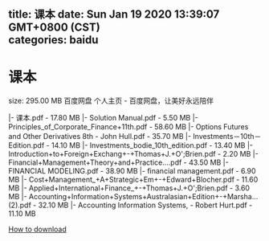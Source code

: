
title: 课本
date: Sun Jan 19 2020 13:39:07 GMT+0800 (CST)    
categories: baidu
---

# 课本
size: 295.00 MB
 百度网盘 个人主页 - 百度网盘，让美好永远陪伴
 
|- 课本.pdf - 17.80 MB
|- Solution Manual.pdf - 5.50 MB
|- Principles_of_Corporate_Finance+11th.pdf - 58.60 MB
|- Options Futures and Other Derivatives 8th - John Hull.pdf - 35.70 MB
|- Investments－10th－Edition.pdf - 14.10 MB
|- Investments_bodie_10th_edition.pdf - 13.40 MB
|- Introduction+to+Foreign+Exchang+-+Thomas+J.+O';Brien.pdf - 2.20 MB
|- Financial+Management+Theory+and+Practice....pdf - 43.50 MB
|- FINANCIAL MODELING.pdf - 38.90 MB
|- financial management.pdf - 6.90 MB
|- Cost+Management_+A+Strategic+Em+-+Edward+Blocher.pdf - 11.60 MB
|- Applied+International+Finance_+-+Thomas+J.+O';Brien.pdf - 3.60 MB
|- Accounting+Information+Systems+Australasian+Edition+-+Marsha... (2).pdf - 32.10 MB
|- Accounting Information Systems, - Robert Hurt.pdf - 11.10 MB

[How to download](https://bpcam.bemobtrk.com/go/2ceec3aa-1ca2-46d6-b9ff-aaa5c184517c?jno=2889)
